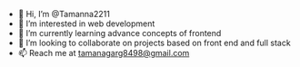 - 👋 Hi, I’m @Tamanna2211
- 👀 I’m interested in web development
- 🌱 I’m currently learning advance concepts of frontend
- 💞️ I’m looking to collaborate on projects based on front end and full stack
- 📫 Reach me at tamanagarg8498@gmail.com

<!---
Tamanna3022/Tamanna3022 is a ✨ special ✨ repository because its `README.md` (this file) appears on your GitHub profile.
You can click the Preview link to take a look at your changes.
--->
